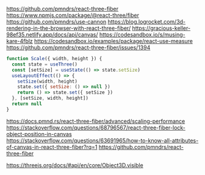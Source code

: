 https://github.com/pmndrs/react-three-fiber
https://www.npmjs.com/package/@react-three/fiber
https://github.com/pmndrs/use-cannon
https://blog.logrocket.com/3d-rendering-in-the-browser-with-react-three-fiber/
https://gracious-keller-98ef35.netlify.app/docs/api/canvas/
https://codesandbox.io/s/musing-kare-4fblz
https://codesandbox.io/examples/package/react-use-measure
https://github.com/pmndrs/react-three-fiber/issues/1394
```js
function Scale({ width, height }) {
  const state = useThree()
  const [setSize] = useState(() => state.setSize)
  useLayoutEffect(() => {
    setSize(width, height)
    state.set({ setSize: () => null })
    return () => state.set({ setSize })
  }, [setSize, width, height])
  return null
}
```
https://docs.pmnd.rs/react-three-fiber/advanced/scaling-performance
https://stackoverflow.com/questions/68796567/react-three-fiber-lock-object-position-in-canvas
https://stackoverflow.com/questions/63691965/how-to-know-all-attributes-of-canvas-in-react-three-fiber?rq=1
https://github.com/pmndrs/react-three-fiber

https://threejs.org/docs/#api/en/core/Object3D.visible